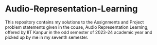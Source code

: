 # Audio-Representation-Learning

This repository contains my solutions to the Assignments and Project problem statements given in the couse, Audio Representation Learning, offered by IIT Kanpur in the odd semester of 2023-24 academic year and picked up by me in my seventh semester.
